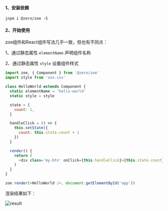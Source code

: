 
#### 1、安装依赖

```shell
jnpm i @zero/zoe -S
```

#### 2、开始使用
zoe组件和React组件写法几乎一致，但也有不同点：

1、通过静态属性 `elementName` 声明组件名称

2、通过静态属性 `style` 设置组件样式

```js
import zoe, { Component } from '@zero/zoe'
import style from 'xxx.css'

class HelloWorld extends Component {
  static elementName = 'hello-world'
  static style = style

  state = {
    count: 1,
  }

  handleClick = () => {
    this.setState({
      count: this.state.count + 1
    })
  }

  render() {
    return (
      <div class='my-btn' onClick={this.handleClick}>{this.state.count}</div>
    )
  }
}

zoe.render(<HelloWorld />, document.getElementById('app'))
```

渲染结果如下：

![result](https://img12.360buyimg.com/imagetools/jfs/t1/148403/7/9500/42291/5f718b26E649b3042/78445d86e19ff565.png ':size=60%')
